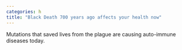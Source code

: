 ```yaml
---
categories: h
title: "Black Death 700 years ago affects your health now"
---
```

Mutations that saved lives from the plague are causing auto-immune diseases today.
